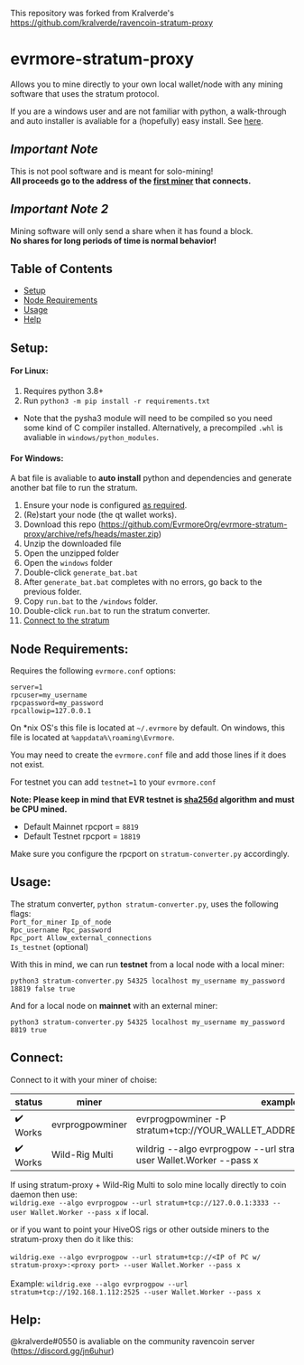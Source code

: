 This repository was forked from Kralverde's https://github.com/kralverde/ravencoin-stratum-proxy

# evrmore-stratum-proxy
Allows you to mine directly to your own local wallet/node with any mining software that uses the stratum protocol.

If you are a windows user and are not familiar with python, a walk-through and auto installer is avaliable for a (hopefully) easy install. See [here](#windows).

## *Important Note*
This is not pool software and is meant for solo-mining! <br><b>All proceeds go to the address of the <ins>first miner</ins> that connects.</b>

## *Important Note 2*
Mining software will only send a share when it has found a block.<br> <b>No shares for long periods of time is normal behavior!</b>

## Table of Contents  
- [Setup](#setup)
- [Node Requirements](#node)
- [Usage](#usage)
- [Help](#help)

<a name="setup"/>

## Setup:

#### For Linux:
1. Requires python 3.8+
2. Run `python3 -m pip install -r requirements.txt`
  - Note that the pysha3 module will need to be compiled so you need some kind of C compiler installed. Alternatively, a precompiled `.whl` is avaliable in `windows/python_modules`.

<a name="windows"/>

#### For Windows:
A bat file is avaliable to <b>auto install</b> python and dependencies and generate another bat file to run the stratum.
1. Ensure your node is configured [as required](#node).
2. (Re)start your node (the qt wallet works).
3. Download this repo (https://github.com/EvrmoreOrg/evrmore-stratum-proxy/archive/refs/heads/master.zip)
4. Unzip the downloaded file
5. Open the unzipped folder
6. Open the `windows` folder
7. Double-click `generate_bat.bat`
8. After `generate_bat.bat` completes with no errors, go back to the previous folder.
9. Copy `run.bat` to the `/windows` folder.
10. Double-click `run.bat` to run the stratum converter.
11. [Connect to the stratum](#connect)

<a name="node"/>

## Node Requirements:

Requires the following `evrmore.conf` options:
```
server=1
rpcuser=my_username
rpcpassword=my_password
rpcallowip=127.0.0.1
```
On *nix OS's this file is located at `~/.evrmore` by default. On windows, this file is located at `%appdata%\roaming\Evrmore`.

You may need to create the `evrmore.conf` file and add those lines if it does not exist.

For testnet you can add `testnet=1` to your `evrmore.conf`

<b>Note: Please keep in mind that EVR testnet is <ins>sha256d</ins> algorithm and must be CPU mined.</b>

- Default Mainnet rpcport = `8819`
- Default Testnet rpcport = `18819`

Make sure you configure the rpcport on `stratum-converter.py` accordingly.

<a name="usage"/>

## Usage:
The stratum converter, `python stratum-converter.py`, uses the following flags:<br> 
`Port_for_miner Ip_of_node`<br>
`Rpc_username Rpc_password`<br>
`Rpc_port Allow_external_connections`<br>
`Is_testnet` (optional)<br>

With this in mind, we can run **testnet** from a local node with a local miner:
```
python3 stratum-converter.py 54325 localhost my_username my_password 18819 false true
```
And for a local node on **mainnet** with an external miner:
```
python3 stratum-converter.py 54325 localhost my_username my_password 8819 true
```
## Connect:
Connect to it with your miner of choise:

| status | miner | example |
| - | - | - |
| :heavy_check_mark: Works | evrprogpowminer | evrprogpowminer -P stratum+tcp://YOUR_WALLET_ADDRESS.worker@PROXY_IP:54325 |
| :heavy_check_mark: Works | Wild-Rig Multi | wildrig --algo evrprogpow --url stratum+tcp://pool.com:3333 --user Wallet.Worker --pass x |

If using stratum-proxy + Wild-Rig Multi to solo mine locally directly to coin daemon then use:<br>
`wildrig.exe --algo evrprogpow --url stratum+tcp://127.0.0.1:3333 --user Wallet.Worker --pass x` if local.

or if you want to point your HiveOS rigs or other outside miners to the stratum-proxy then do it like this:<br>
<br>
`wildrig.exe --algo evrprogpow --url stratum+tcp://<IP of PC w/ stratum-proxy>:<proxy port> --user Wallet.Worker --pass x`
<br>
<br>
Example: `wildrig.exe --algo evrprogpow --url stratum+tcp://192.168.1.112:2525 --user Wallet.Worker --pass x`
<a name="help"/>

## Help:
@kralverde#0550 is avaliable on the community ravencoin server (https://discord.gg/jn6uhur)
